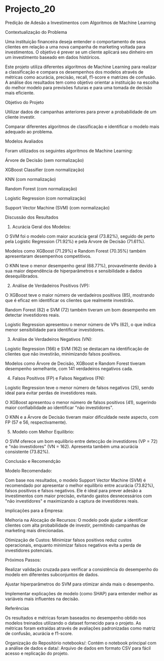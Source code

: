 # Projecto_20
 
Predição de Adesão a Investimentos com Algoritmos de Machine Learning


Contextualização do Problema


Uma instituição financeira deseja entender o comportamento de seus clientes em relação a uma nova campanha de marketing voltada para investimentos. O objetivo é prever se um cliente aplicará seu dinheiro em um investimento baseado em dados históricos.

Este projeto utiliza diferentes algoritmos de Machine Learning para realizar a classificação e compara os desempenhos dos modelos através de métricas como acurácia, precisão, recall, f1-score e matrizes de confusão. A análise dos resultados tem como objetivo orientar a instituição na escolha do melhor modelo para previsões futuras e para uma tomada de decisão mais eficiente.


Objetivo do Projeto

Utilizar dados de campanhas anteriores para prever a probabilidade de um cliente investir.

Comparar diferentes algoritmos de classificação e identificar o modelo mais adequado ao problema.


Modelos Avaliados

Foram utilizados os seguintes algoritmos de Machine Learning:

Árvore de Decisão (sem normalização)

XGBoost Classifier (com normalização)

KNN (com normalização)

Random Forest (com normalização)

Logistic Regression (com normalização)

Support Vector Machine (SVM) (com normalização)


Discussão dos Resultados

1. Acurácia Geral dos Modelos:

O SVM foi o modelo com maior acurácia geral (73.82%), seguido de perto pela Logistic Regression (71.92%) e pela Árvore de Decisão (71.61%).

Modelos como XGBoost (71.29%) e Random Forest (70.35%) também apresentaram desempenhos competitivos.

O KNN teve o menor desempenho geral (68.77%), provavelmente devido à sua maior dependência de hiperparâmetros e sensibilidade a dados desequilibrados.

2. Análise de Verdadeiros Positivos (VP):

O XGBoost teve o maior número de verdadeiros positivos (85), mostrando que é eficaz em identificar os clientes que realmente investirão.

Random Forest (82) e SVM (72) também tiveram um bom desempenho em detectar investidores reais.

Logistic Regression apresentou o menor número de VPs (62), o que indica menor sensibilidade para identificar investidores.

3. Análise de Verdadeiros Negativos (VN):

Logistic Regression (166) e SVM (162) se destacam na identificação de clientes que não investirão, minimizando falsos positivos.

Modelos como Árvore de Decisão, XGBoost e Random Forest tiveram desempenho semelhante, com 141 verdadeiros negativos cada.

4. Falsos Positivos (FP) e Falsos Negativos (FN):

Logistic Regression teve o menor número de falsos negativos (25), sendo ideal para evitar perdas de investidores reais.

O XGBoost apresentou o menor número de falsos positivos (41), sugerindo maior confiabilidade ao identificar "não investidores".

O KNN e a Árvore de Decisão tiveram maior dificuldade neste aspecto, com FP (57 e 56, respectivamente).

5. Modelo com Melhor Equilíbrio:

O SVM oferece um bom equilíbrio entre detecção de investidores (VP = 72) e "não investidores" (VN = 162). Apresenta também uma acurácia consistente (73.82%).

Conclusão e Recomendção

Modelo Recomendado:

Com base nos resultados, o modelo Support Vector Machine (SVM) é recomendado por apresentar o melhor equilíbrio entre acurácia (73.82%), falsos positivos e falsos negativos. Ele é ideal para prever adesão a investimentos com maior precisão, evitando gastos desnecessários com "não investidores" e maximizando a captura de investidores reais.

Implicações para a Empresa:

Melhoria na Alocação de Recursos: O modelo pode ajudar a identificar clientes com alta probabilidade de investir, permitindo campanhas de marketing mais direcionadas.

Otimização de Custos: Minimizar falsos positivos reduz custos operacionais, enquanto minimizar falsos negativos evita a perda de investidores potenciais.

Próximos Passos:

Realizar validação cruzada para verificar a consistência do desempenho do modelo em diferentes subconjuntos de dados.

Ajustar hiperparâmetros do SVM para otimizar ainda mais o desempenho.

Implementar explicações de modelo (como SHAP) para entender melhor as variáveis mais influentes na decisão.

Referências

Os resultados e métricas foram baseados no desempenho obtido nos modelos treinados utilizando o dataset fornecido para o projeto. As métricas foram extraídas através de avaliações padronizadas como matriz de confusão, acurácia e f1-score.


Organização do Repositório notebooks/: Contém o notebook principal com a análise de dados e data/: Arquivo de dados em formato CSV para fácil acesso e replicação do projeto.





